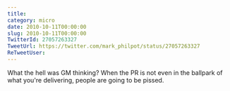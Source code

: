 ```yaml
---
title: 
category: micro
date: 2010-10-11T00:00:00
slug: 2010-10-11T00:00:00
TwitterId: 27057263327
TweetUrl: https://twitter.com/mark_philpot/status/27057263327
ReTweetUser: 
---
```


What the hell was GM thinking? When the PR is not even in the ballpark of what you're delivering, people are going to be pissed.